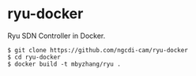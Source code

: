 # ryu-docker

Ryu SDN Controller in Docker.

```
$ git clone https://github.com/ngcdi-cam/ryu-docker
$ cd ryu-docker
$ docker build -t mbyzhang/ryu .
```
